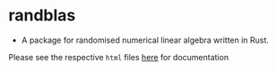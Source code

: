 # randblas

 * A package for randomised numerical linear algebra written in Rust.

Please see the respective `html` files [here](doc/randblas/) for documentation